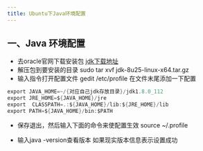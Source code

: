 ```yaml
---
title: Ubuntu下Java环境配置
---
```


## 一、Java 环境配置
- 去oracle官网下载安装包
[jdk下载地址](http://www.oracle.com/technetwork/java/javase/downloads/jdk8-downloads-2133151.html) 
- 解压包到要安装的目录 sudo tar xvf jdk-8u25-linux-x64.tar.gz
- 输入指令打开配置文件 gedit  /etc/profile 在文件末尾添加一下配置
```java
export JAVA_HOME=~/{对应自己jdk存放目录}/jdk1.8.0_112
export JRE_HOME=${JAVA_HOME}/jre
export  CLASSPATH=.:${JAVA_HOME}/lib:${JRE_HOME}/lib
export PATH=${JAVA_HOME}/bin:$PATH
```
- 保存退出，然后输入下面的命令来使配置生效
source  ~/.profile

- 输入java -version查看版本 如果现实版本信息表示设置成功
